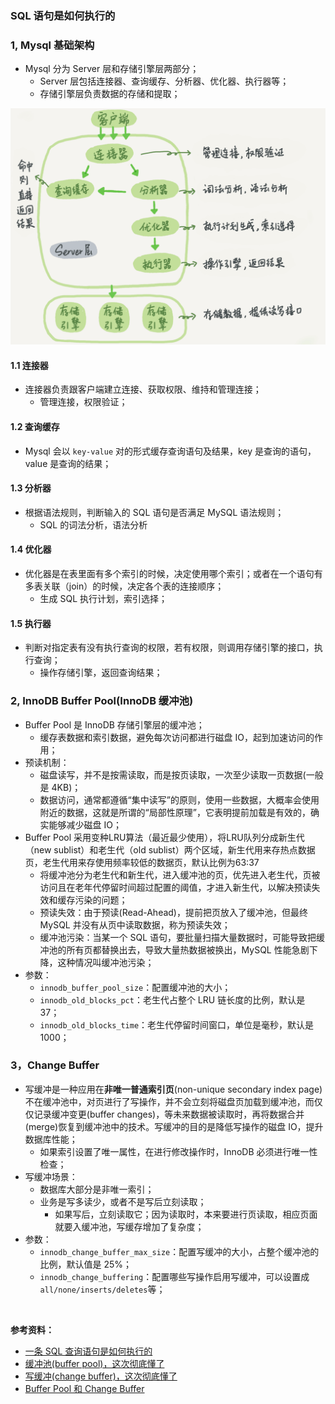 ### SQL 语句是如何执行的

### 1, Mysql 基础架构
- Mysql 分为 Server 层和存储引擎层两部分；
  - Server 层包括连接器、查询缓存、分析器、优化器、执行器等；
  - 存储引擎层负责数据的存储和提取；

![mysql 的逻辑架构图](./images/mysql的逻辑架构图.webp)

#### 1.1 连接器
- 连接器负责跟客户端建立连接、获取权限、维持和管理连接；
  - 管理连接，权限验证；

#### 1.2 查询缓存
- Mysql 会以 `key-value` 对的形式缓存查询语句及结果，key 是查询的语句，value 是查询的结果；

#### 1.3 分析器
- 根据语法规则，判断输入的 SQL 语句是否满足 MySQL 语法规则；
  - SQL 的词法分析，语法分析

#### 1.4 优化器
- 优化器是在表里面有多个索引的时候，决定使用哪个索引；或者在一个语句有多表关联（join）的时候，决定各个表的连接顺序；
  - 生成 SQL 执行计划，索引选择；

#### 1.5 执行器
- 判断对指定表有没有执行查询的权限，若有权限，则调用存储引擎的接口，执行查询；
  - 操作存储引擎，返回查询结果；

### 2, InnoDB Buffer Pool(InnoDB 缓冲池)
- Buffer Pool 是 InnoDB 存储引擎层的缓冲池；
  - 缓存表数据和索引数据，避免每次访问都进行磁盘 IO，起到加速访问的作用；
- 预读机制：
  - 磁盘读写，并不是按需读取，而是按页读取，一次至少读取一页数据(一般是 4KB)；
  - 数据访问，通常都遵循“集中读写”的原则，使用一些数据，大概率会使用附近的数据，这就是所谓的“局部性原理”，它表明提前加载是有效的，确实能够减少磁盘 IO；
- Buffer Pool 采用变种LRU算法（最近最少使用），将LRU队列分成新生代（new sublist）和老生代（old sublist）两个区域，新生代用来存热点数据页，老生代用来存使用频率较低的数据页，默认比例为63:37
  - 将缓冲池分为老生代和新生代，进入缓冲池的页，优先进入老生代，页被访问且在老年代停留时间超过配置的阈值，才进入新生代，以解决预读失效和缓存污染的问题；
  - 预读失效：由于预读(Read-Ahead)，提前把页放入了缓冲池，但最终 MySQL 并没有从页中读取数据，称为预读失效；
  - 缓冲池污染：当某一个 SQL 语句，要批量扫描大量数据时，可能导致把缓冲池的所有页都替换出去，导致大量热数据被换出，MySQL 性能急剧下降，这种情况叫缓冲池污染；
- 参数：
  - `innodb_buffer_pool_size`：配置缓冲池的大小；
  - `innodb_old_blocks_pct`：老生代占整个 LRU 链长度的比例，默认是 37；
  - `innodb_old_blocks_time`：老生代停留时间窗口，单位是毫秒，默认是 1000；

### 3，Change Buffer
- 写缓冲是一种应用在**非唯一普通索引页**(non-unique secondary index page)不在缓冲池中，对页进行了写操作，并不会立刻将磁盘页加载到缓冲池，而仅仅记录缓冲变更(buffer changes)，等未来数据被读取时，再将数据合并(merge)恢复到缓冲池中的技术。写缓冲的目的是降低写操作的磁盘 IO，提升数据库性能；
  - 如果索引设置了唯一属性，在进行修改操作时，InnoDB 必须进行唯一性检查；
- 写缓冲场景：
  - 数据库大部分是非唯一索引；
  - 业务是写多读少，或者不是写后立刻读取；
    - 如果写后，立刻读取它；因为读取时，本来要进行页读取，相应页面就要入缓冲池，写缓存增加了复杂度；
- 参数：
  - `innodb_change_buffer_max_size`：配置写缓冲的大小，占整个缓冲池的比例，默认值是 25%；
  - `innodb_change_buffering`：配置哪些写操作启用写缓冲，可以设置成 `all/none/inserts/deletes`等；

<br/>

**参考资料：**
- [一条 SQL 查询语句是如何执行的](https://funnylog.gitee.io/mysql45/)
- [缓冲池(buffer pool)，这次彻底懂了](https://blog.csdn.net/shenjian58/article/details/93268633)
- [写缓冲(change buffer)，这次彻底懂了](https://blog.csdn.net/shenjian58/article/details/93691224)
- [Buffer Pool 和 Change Buffer](https://blog.csdn.net/weixin_39841589/article/details/109460679)